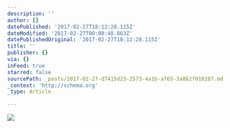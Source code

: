 ```yaml
---
description: ''
author: []
datePublished: '2017-02-27T18:12:28.115Z'
dateModified: '2017-02-27T00:00:48.863Z'
datePublishedOriginal: '2017-02-27T18:12:28.115Z'
title: ''
publisher: {}
via: {}
inFeed: true
starred: false
sourcePath: _posts/2017-02-27-d7415d23-2573-4a1b-af65-3a862f010287.md
_context: 'http://schema.org'
_type: Article

---
```

![](https://the-grid-user-content.s3-us-west-2.amazonaws.com/9e1c428e-5eed-4dc5-8778-677577a8e3ae.jpg)